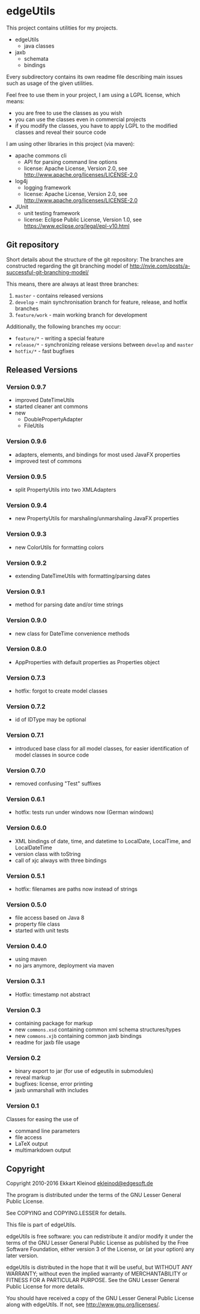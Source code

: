 # edgeUtils

This project contains utilities for my projects.

- edgeUtils
	- java classes
- jaxb
	- schemata
	- bindings

Every subdirectory contains its own readme file describing main issues such as usage of the given utilities.

Feel free to use them in your project, I am using a LGPL license, which means:

- you are free to use the classes as you wish
- you can use the classes even in commercial projects
- if you modify the classes, you have to apply LGPL to the modified classes and reveal their source code

I am using other libraries in this project (via maven):

- apache commons cli
	- API for parsing command line options
	- license: Apache License, Version 2.0, see http://www.apache.org/licenses/LICENSE-2.0
- log4j
	- logging framework
	- license: Apache License, Version 2.0, see http://www.apache.org/licenses/LICENSE-2.0
- JUnit
	- unit testing framework
	- license: Eclipse Public License, Version 1.0, see https://www.eclipse.org/legal/epl-v10.html



## Git repository

Short details about the structure of the git repository:
The branches are constructed regarding the git branching model of http://nvie.com/posts/a-successful-git-branching-model/

This means, there are always at least three branches:

1. `master` - contains released versions
2. `develop` - main synchronisation branch for feature, release, and hotfix branches
3. `feature/work` - main working branch for development

Additionally, the following branches my occur:

- `feature/*` - writing a special feature
- `release/*` - synchronizing release versions between `develop` and `master`
- `hotfix/*` - fast bugfixes

## Released Versions

### Version 0.9.7

- improved DateTimeUtils
- started cleaner ant commons
- new
	- DoublePropertyAdapter
	- FileUtils

### Version 0.9.6

- adapters, elements, and bindings for most used JavaFX properties
- improved test of commons

### Version 0.9.5

- split PropertyUtils into two XMLAdapters

### Version 0.9.4

- new PropertyUtils for marshaling/unmarshaling JavaFX properties

### Version 0.9.3

- new ColorUtils for formatting colors

### Version 0.9.2

- extending DateTimeUtils with formatting/parsing dates

### Version 0.9.1

- method for parsing date and/or time strings

### Version 0.9.0

- new class for DateTime convenience methods

### Version 0.8.0

- AppProperties with default properties as Properties object

### Version 0.7.3

- hotfix: forgot to create model classes

### Version 0.7.2

- id of IDType may be optional

### Version 0.7.1

- introduced base class for all model classes, for easier identification of model classes in source code

### Version 0.7.0

- removed confusing "Test" suffixes

### Version 0.6.1

- hotfix: tests run under windows now (German windows)

### Version 0.6.0

- XML bindings of date, time, and datetime to LocalDate, LocalTime, and LocalDateTime
- version class with toString
- call of xjc always with three bindings

### Version 0.5.1

- hotfix: filenames are paths now instead of strings

### Version 0.5.0

- file access based on Java 8
- property file class
- started with unit tests

### Version 0.4.0

- using maven
- no jars anymore, deployment via maven

### Version 0.3.1

- Hotfix: timestamp not abstract

### Version 0.3

- containing package for markup
- new `commons.xsd` containing common xml schema structures/types
- new `commons.xjb` containing common jaxb bindings
- readme for jaxb file usage

### Version 0.2

- binary export to jar (for use of edgeutils in submodules)
- reveal markup
- bugfixes: license, error printing
- jaxb unmarshall with includes

### Version 0.1

Classes for easing the use of

- command line parameters
- file access
- LaTeX output
- multimarkdown output

## Copyright

Copyright 2010-2016 Ekkart Kleinod <ekleinod@edgesoft.de>

The program is distributed under the terms of the GNU Lesser General Public License.

See COPYING and COPYING.LESSER for details.

This file is part of edgeUtils.

edgeUtils is free software: you can redistribute it and/or modify
it under the terms of the GNU Lesser General Public License as published by
the Free Software Foundation, either version 3 of the License, or
(at your option) any later version.

edgeUtils is distributed in the hope that it will be useful,
but WITHOUT ANY WARRANTY; without even the implied warranty of
MERCHANTABILITY or FITNESS FOR A PARTICULAR PURPOSE.  See the
GNU Lesser General Public License for more details.

You should have received a copy of the GNU Lesser General Public License
along with edgeUtils.  If not, see <http://www.gnu.org/licenses/>.

